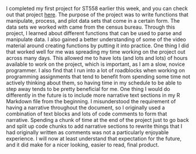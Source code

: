 I completed my first project for ST558 earlier this week, and you can check out that project [here]([https://github.com/nmlevin11/nmlevin11.github.io/blob/main/_posts/ST558%20Project%201.Rmd](https://nmlevin11.github.io/ST558-Project-1.html)). The purpose of the project was to write functions that manipulate, process, and plot data sets that come in a certain form. The data sets we worked with came from the census bureau. Through this project, I learned about different functions that can be used to parse and manipulate data. I also gained a better understanding of some of the video material around creating functions by putting it into practice.  One thing I did that worked well for me was spreading my time working on the project out across many days. This allowed me to have lots (and lots and lots) of hours available to work on the  project, which is important, as I am a slow, novice programmer. I also find that I run into a lot of roadblocks when working on programming assignments that tend to benefit from spending some time not actively thinking about them, so having time in my schedule to be able to step away tends to be pretty beneficial for me. One thing I would do differently in the future is to include more narrative text sections in my R Markdown file from the beginning. I misunderstood the requirement of having a narrative throughout the document, so I originally used a combination of text blocks and lots of code comments to form that narrative. Spending a chunk of time at the end of the project just to go back and split up code chunks to add narrative sections to rewrite things that I had originally written as comments was not a particularly enjoyable experience. I will now at least understand that expectation for the future, and it did make for a nicer looking, easier to read, final product.
